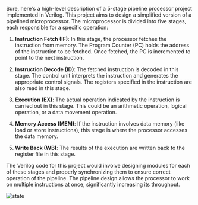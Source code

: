 Sure, here's a high-level description of a 5-stage pipeline processor project implemented in Verilog. This project aims to design a simplified version of a pipelined microprocessor. The microprocessor is divided into five stages, each responsible for a specific operation:

1. **Instruction Fetch (IF)**: In this stage, the processor fetches the instruction from memory. The Program Counter (PC) holds the address of the instruction to be fetched. Once fetched, the PC is incremented to point to the next instruction.

2. **Instruction Decode (ID)**: The fetched instruction is decoded in this stage. The control unit interprets the instruction and generates the appropriate control signals. The registers specified in the instruction are also read in this stage.

3. **Execution (EX)**: The actual operation indicated by the instruction is carried out in this stage. This could be an arithmetic operation, logical operation, or a data movement operation.

4. **Memory Access (MEM)**: If the instruction involves data memory (like load or store instructions), this stage is where the processor accesses the data memory.

5. **Write Back (WB)**: The results of the execution are written back to the register file in this stage.

The Verilog code for this project would involve designing modules for each of these stages and properly synchronizing them to ensure correct operation of the pipeline. The pipeline design allows the processor to work on multiple instructions at once, significantly increasing its throughput.

![state](https://github.com/Royalmaddy007/5_Stage_Pipeline_MIPS_Processor/assets/82988350/6650dd39-b478-4a77-ae8e-46e356797f98)
